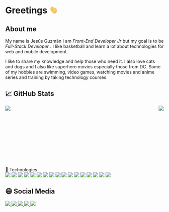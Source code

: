 # Greetings <img src="./assets/shake.gif" width="30px">

## About me

<p style="text-align: justify">
My name is Jesús Guzmán i am <i>Front-End Developer Jr </i> but my goal is to be <i>Full-Stack Developer </i>. I like basketball and learn a lot about technologies for web and mobile development.

I like to share my knowledge and help those who need it. I also love cats and dogs and I also like superhero movies especially those from DC. Some of my hobbies are swimming, video games, watching movies and anime series and training by taking technology courses.
</p>


## :chart_with_upwards_trend: GitHub Stats
<div style="width: 100%; display: flex; align-items:flex-start; justify-content: space-between;">
<img src="https://github-readme-stats.vercel.app/api?username=JesusGuzman11&show_icons=true&theme=tokyonight&count_private=true" />
<img height="195px" src="https://github-readme-stats.vercel.app/api/top-langs/?username=JesusGuzman11&langs_count=3" />
</div

## :toolbox: Technologies
<div>
  <img src="https://img.shields.io/badge/OS-Linux-informational?style=flat&logo=linux&logoColor=white&color=2B867E&labelColor=1A1B27" />
  <img src="https://img.shields.io/badge/Tool-React.js-informational?style=flat&logo=react&logoColor=white&color=2B867E&labelColor=1A1B27" />
  <img src="https://img.shields.io/badge/Tool-Next.js-informational?style=flat&logo=next.js&logoColor=white&color=2B867E&labelColor=1A1B27" />
  <img src="https://img.shields.io/badge/DB-MongoDB-informational?style=flat&logo=mongodb&logoColor=white&color=2B867E&labelColor=1A1B27" />
  <img src="https://img.shields.io/badge/Tool-Node.js-informational?style=flat&logo=node.js&logoColor=white&color=2B867E&labelColor=1A1B27" />
  <img src="https://img.shields.io/badge/Technology-Typescript-informational?style=flat&logo=typescript&logoColor=white&color=2B867E&labelColor=1A1B27" />
  <img src="https://img.shields.io/badge/Technology-Javascript-informational?style=flat&logo=javascript&logoColor=white&color=2B867E&labelColor=1A1B27" />
  <img src="https://img.shields.io/badge/Tool-StyledComponents-informational?style=flat&logo=styledcomponents&logoColor=white&color=2B867E&labelColor=1A1B27" />
  <img src="https://img.shields.io/badge/Editor-VSCode-informational?style=flat&logo=visualstudiocode&logoColor=white&color=2B867E&labelColor=1A1B27" />
  <img src="https://img.shields.io/badge/Technology-HTML5-informational?style=flat&logo=html5&logoColor=white&color=2B867E&labelColor=1A1B27" />
  <img src="https://img.shields.io/badge/Technology-CSS3-informational?style=flat&logo=css3&logoColor=white&color=2B867E&labelColor=1A1B27" />
  <img src="https://img.shields.io/badge/Editor-VSCode-informational?style=flat&logo=visualstudiocode&logoColor=white&color=2B867E&labelColor=1A1B27" />
  <img src="https://img.shields.io/badge/Shell-ZSH-informational?style=flat&logo=gnubash&logoColor=white&color=2B867E&labelColor=1A1B27" />
  <img src="https://img.shields.io/badge/Tool-Git-informational?style=flat&logo=git&logoColor=white&color=2B867E&labelColor=1A1B27" />
  <img src="https://img.shields.io/badge/Tool-GitHub-informational?style=flat&logo=github&logoColor=white&color=2B867E&labelColor=1A1B27" />
  <img src="https://img.shields.io/badge/Tool-Bitbucket-informational?style=flat&logo=bitbucket&logoColor=white&color=2B867E&labelColor=1A1B27" />
  <img src="https://img.shields.io/badge/Tool-MaterialUI-informational?style=flat&logo=materialui&logoColor=white&color=2B867E&labelColor=1A1B27" />
</div>

## 😄 Social Media
<div>
<a href="https://www.facebook.com/JesusGuzman11">
  <img src="https://img.shields.io/badge/Facebook-JesusGuzman11-informational?style=social&logo=facebook" />
</a>
<a href="https://www.instagram.com/jesusguzman0311/?hl=es-la">
  <img src="https://img.shields.io/badge/Instagram-jesusguzman0311-informational?style=social&logo=instagram" />
</a>
<a href="https://open.spotify.com/user/0qowo2bjmgd9au8rqbd7z3zfq?si=63rtIDtoTaWN4_mELA4psw&nd=1">
  <img src="https://img.shields.io/badge/Spotify-Jesus-informational?style=social&logo=spotify" />
</a>
<a href="https://twitter.com/JesusGuzman1103">
  <img src="https://img.shields.io/badge/Twitter-JesusGuzman1103-informational?style=social&logo=twitter" />
</a>
<a href="https://www.linkedin.com/in/jes%C3%BAs-guzm%C3%A1n-725b96150/">
  <img src="https://img.shields.io/badge/LinkedIn-JesusGuzman-informational?style=social&logo=linkedin" />
</a>
</div>
